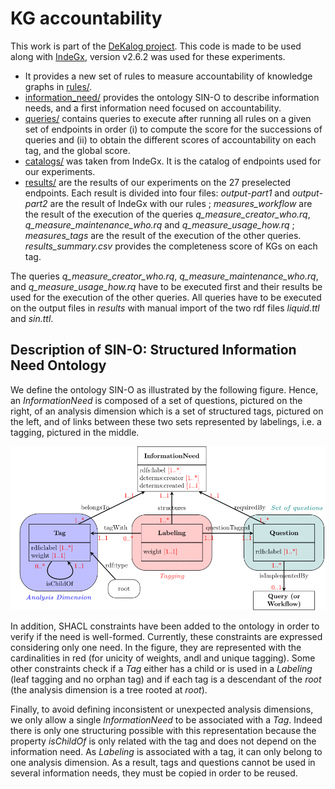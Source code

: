 # KG accountability

This work is part of the [DeKalog project](https://dekalog.univ-nantes.fr).
This code is made to be used along with [IndeGx](https://github.com/Wimmics/dekalog), version v2.6.2 was used for these experiments.

- It provides a new set of rules to measure accountability of knowledge graphs in [rules/](https://github.com/Jendersen/KG_accountability/tree/main/rules).
- [information_need/](https://github.com/Jendersen/KG_accountability/tree/main/InformationNeed) provides the ontology SIN-O to describe information needs, and a first information need focused on accountability.
- [queries/](https://github.com/Jendersen/KG_accountability/tree/main/queries) contains queries to execute after running all rules on a given set of endpoints in order (i) to compute the score for the successions of queries and (ii) to obtain the different scores of accountability on each tag, and the global score.
- [catalogs/](https://github.com/Jendersen/KG_accountability/tree/main/catalogs) was taken from IndeGx. It is the catalog of endpoints used for our experiments.
- [results/](https://github.com/Jendersen/KG_accountability/tree/main/results) are the results of our experiments on the 27 preselected endpoints. Each result is divided into four files: *output-part1* and *output-part2* are the result of IndeGx with our rules ; *measures_workflow* are the result of the execution of the queries *q_measure_creator_who.rq*, *q_measure_maintenance_who.rq* and *q_measure_usage_how.rq* ; *measures_tags* are the result of the execution of the other queries. *results_summary.csv* provides the completeness score of KGs on each tag.

The queries *q_measure_creator_who.rq*, *q_measure_maintenance_who.rq*, and *q_measure_usage_how.rq* have to be executed first and their results be used for the execution of the other queries. All queries have to be executed on the output files in *results* with manual import of the two rdf files *liquid.ttl* and *sin.ttl*.

## Description of SIN-O: Structured Information Need Ontology

We define the ontology SIN-O as illustrated by the following figure. Hence, an *InformationNeed* is composed of a set of questions, pictured on the right, of an analysis dimension which is a set of structured tags, pictured on the left, and of links between these two sets represented by labelings, i.e. a tagging, pictured in the middle.

[![Schema of the ontology SIN-O](information_need/sino.png)](https://github.com/Jendersen/KG_accountability/blob/main/information_need/sino.png)

In addition, SHACL constraints have been added to the ontology in order to verify if the need is well-formed. Currently, these constraints are expressed considering only one need. In the figure, they are represented with the cardinalities in red (for unicity of weights, andl and unique tagging). Some other constraints check if a *Tag* either has a child or is used in a *Labeling* (leaf tagging and no orphan tag) and if each tag is a descendant of the *root* (the analysis dimension is a tree rooted at *root*).

Finally, to avoid defining inconsistent or unexpected analysis dimensions, we only allow a single *InformationNeed* to be associated with a *Tag*. Indeed there is only one structuring possible with this representation because the property *isChildOf* is only related with the tag and does not depend on the information need. As *Labeling* is associated with a tag, it can only belong to one analysis dimension. As a result, tags and questions cannot be used in several information needs, they must be copied in order to be reused. 
